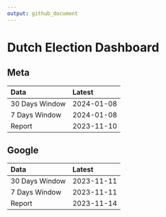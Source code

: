 ```yaml
---
output: github_document
---
```


# Dutch Election Dashboard



## Meta


|Data           |Latest     |
|:--------------|:----------|
|30 Days Window |2024-01-08 |
|7 Days Window  |2024-01-08 |
|Report         |2023-11-10 |

## Google


|Data           |Latest     |
|:--------------|:----------|
|30 Days Window |2023-11-11 |
|7 Days Window  |2023-11-11 |
|Report         |2023-11-14 |
